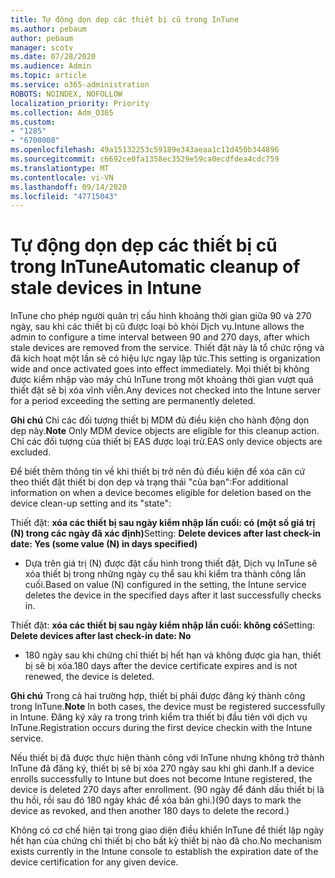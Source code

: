 ```yaml
---
title: Tự động dọn dẹp các thiết bị cũ trong InTune
ms.author: pebaum
author: pebaum
manager: scotv
ms.date: 07/28/2020
ms.audience: Admin
ms.topic: article
ms.service: o365-administration
ROBOTS: NOINDEX, NOFOLLOW
localization_priority: Priority
ms.collection: Adm_O365
ms.custom:
- "1285"
- "6700008"
ms.openlocfilehash: 49a15132253c59189e343aeaa1c11d450b344896
ms.sourcegitcommit: c6692ce0fa1358ec3529e59ca0ecdfdea4cdc759
ms.translationtype: MT
ms.contentlocale: vi-VN
ms.lasthandoff: 09/14/2020
ms.locfileid: "47715043"
---
```

# <a name="automatic-cleanup-of-stale-devices-in-intune"></a><span data-ttu-id="45af4-102">Tự động dọn dẹp các thiết bị cũ trong InTune</span><span class="sxs-lookup"><span data-stu-id="45af4-102">Automatic cleanup of stale devices in Intune</span></span>

<span data-ttu-id="45af4-103">InTune cho phép người quản trị cấu hình khoảng thời gian giữa 90 và 270 ngày, sau khi các thiết bị cũ được loại bỏ khỏi Dịch vụ.</span><span class="sxs-lookup"><span data-stu-id="45af4-103">Intune allows the admin to configure a time interval between 90 and 270 days, after which stale devices are removed from the service.</span></span> <span data-ttu-id="45af4-104">Thiết đặt này là tổ chức rộng và đã kích hoạt một lần sẽ có hiệu lực ngay lập tức.</span><span class="sxs-lookup"><span data-stu-id="45af4-104">This setting is organization wide and once activated goes into effect immediately.</span></span> <span data-ttu-id="45af4-105">Mọi thiết bị không được kiểm nhập vào máy chủ InTune trong một khoảng thời gian vượt quá thiết đặt sẽ bị xóa vĩnh viễn.</span><span class="sxs-lookup"><span data-stu-id="45af4-105">Any devices not checked into the Intune server for a period exceeding the setting are permanently deleted.</span></span>

<span data-ttu-id="45af4-106">**Ghi chú** Chỉ các đối tượng thiết bị MDM đủ điều kiện cho hành động dọn dẹp này.</span><span class="sxs-lookup"><span data-stu-id="45af4-106">**Note** Only MDM device objects are eligible for this cleanup action.</span></span> <span data-ttu-id="45af4-107">Chỉ các đối tượng của thiết bị EAS được loại trừ.</span><span class="sxs-lookup"><span data-stu-id="45af4-107">EAS only device objects are excluded.</span></span>

<span data-ttu-id="45af4-108">Để biết thêm thông tin về khi thiết bị trở nên đủ điều kiện để xóa căn cứ theo thiết đặt thiết bị dọn dẹp và trạng thái "của bạn":</span><span class="sxs-lookup"><span data-stu-id="45af4-108">For additional information on when a device becomes eligible for deletion based on the device clean-up setting and its "state":</span></span>

<span data-ttu-id="45af4-109">Thiết đặt: **xóa các thiết bị sau ngày kiểm nhập lần cuối: có (một số giá trị (N) trong các ngày đã xác định)**</span><span class="sxs-lookup"><span data-stu-id="45af4-109">Setting: **Delete devices after last check-in date: Yes (some value (N) in days specified)**</span></span>

- <span data-ttu-id="45af4-110">Dựa trên giá trị (N) được đặt cấu hình trong thiết đặt, Dịch vụ InTune sẽ xóa thiết bị trong những ngày cụ thể sau khi kiểm tra thành công lần cuối.</span><span class="sxs-lookup"><span data-stu-id="45af4-110">Based on value (N) configured in the setting, the Intune service deletes the device in the specified days after it last successfully checks in.</span></span>

<span data-ttu-id="45af4-111">Thiết đặt:  **xóa các thiết bị sau ngày kiểm nhập lần cuối: không có**</span><span class="sxs-lookup"><span data-stu-id="45af4-111">Setting:  **Delete devices after last check-in date: No**</span></span>

- <span data-ttu-id="45af4-112">180 ngày sau khi chứng chỉ thiết bị hết hạn và không được gia hạn, thiết bị sẽ bị xóa.</span><span class="sxs-lookup"><span data-stu-id="45af4-112">180 days after the device certificate expires and is not renewed, the device is deleted.</span></span>

<span data-ttu-id="45af4-113">**Ghi chú** Trong cả hai trường hợp, thiết bị phải được đăng ký thành công trong InTune.</span><span class="sxs-lookup"><span data-stu-id="45af4-113">**Note** In both cases, the device must be registered successfully in Intune.</span></span> <span data-ttu-id="45af4-114">Đăng ký xảy ra trong trình kiểm tra thiết bị đầu tiên với dịch vụ InTune.</span><span class="sxs-lookup"><span data-stu-id="45af4-114">Registration occurs during the first device checkin with the Intune service.</span></span>

<span data-ttu-id="45af4-115">Nếu thiết bị đã được thực hiện thành công với InTune nhưng không trở thành InTune đã đăng ký, thiết bị sẽ bị xóa 270 ngày sau khi ghi danh.</span><span class="sxs-lookup"><span data-stu-id="45af4-115">If a device enrolls successfully to Intune but does not become Intune registered, the device is deleted 270 days after enrollment.</span></span> <span data-ttu-id="45af4-116">(90 ngày để đánh dấu thiết bị là thu hồi, rồi sau đó 180 ngày khác để xóa bản ghi.)</span><span class="sxs-lookup"><span data-stu-id="45af4-116">(90 days to mark the device as revoked, and then another 180 days to delete the record.)</span></span>

<span data-ttu-id="45af4-117">Không có cơ chế hiện tại trong giao diện điều khiển InTune để thiết lập ngày hết hạn của chứng chỉ thiết bị cho bất kỳ thiết bị nào đã cho.</span><span class="sxs-lookup"><span data-stu-id="45af4-117">No mechanism exists currently in the Intune console to establish the expiration date of the device certification for any given device.</span></span>